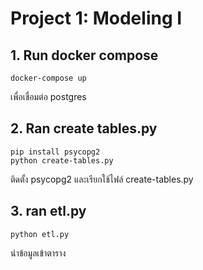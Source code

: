 # Project 1: Modeling I
## 1. Run docker compose
```
docker-compose up
```
เพื่อเชื่อมต่อ postgres

## 2. Ran create tables.py
```
pip install psycopg2
python create-tables.py
```
ติดตั้ง psycopg2 และเรียกใช้ไฟล์ create-tables.py

## 3. ran etl.py
```
python etl.py
```
นำข้อมูลเข้าตาราง